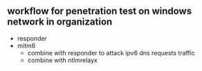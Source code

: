 ## workflow for penetration test on windows network in organization
- responder
- mitm6
  - combine with responder to attack ipv6 dns requests traffic
  - combine with ntlmrelayx

